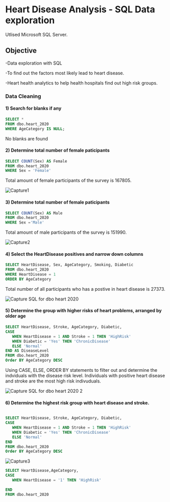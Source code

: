 # Heart Disease Analysis - SQL Data exploration

Utlised Microsoft SQL Server.

## Objective 

-Data exploration with SQL

-To find out the factors most likely lead to heart disease.  

-Heart health analytics to help health hospitals find out high risk groups.  



### Data Cleaning 

#### 1) Search for blanks if any

```sql
SELECT *
FROM dbo.heart_2020
WHERE AgeCategory IS NULL;
```
No blanks are found


#### 2) Determine total number of female paticipants

```sql
SELECT COUNT(Sex) AS Female 
FROM dbo.heart_2020 
WHERE Sex = 'Female'
```

Total amount of female participants of the survey is 167805.

![Capture1](https://github.com/Yuanlli/Heart-Disease-Analysis/assets/35889216/298dab97-2ed3-4cd6-a935-63c5df4e9a3b)



#### 3) Determine total number of female paticipants

```sql
SELECT COUNT(Sex) AS Male
FROM dbo.heart_2020
WHERE Sex ='Male'
```
Total amount of male participants of the survey is 151990.

![Capture2](https://github.com/Yuanlli/Heart-Disease-Analysis/assets/35889216/c6fc43b2-1dc1-440e-bc3c-06b8189fb3e6)


#### 4) Select the HeartDisease positives and narrow down columns 

```sql
SELECT HeartDisease, Sex, AgeCategory, Smoking, Diabetic 
FROM dbo.heart_2020 
WHERE HeartDisease = 1 
ORDER BY AgeCategory
```
Total number of all participants who has a postive in heart disease is 27373.

![Capture SQL for dbo heart 2020](https://github.com/Yuanlli/Heart-Disease-Analysis/assets/35889216/f99c038a-42bc-43b0-90b8-f0df32451866)



#### 5) Determine the group with higher risks of heart problems, arranged by older age

```sql
SELECT HeartDisease, Stroke, AgeCategory, Diabetic,
CASE
   WHEN HeartDisease = 1 AND Stroke = 1 THEN 'HighRisk'
   WHEN Diabetic = 'Yes' THEN 'ChronicDisease'
   ELSE 'Normal'
END AS DiseaseLevel
FROM dbo.heart_2020
Order BY AgeCategory DESC
```
Using CASE, ELSE, ORDER BY statements to filter out and determine the indviduals with the disease risk level. 
Individuals with positive heart disease and stroke are the most high risk indivuduals.

![Capture SQL for dbo heart 2020 2](https://github.com/Yuanlli/Heart-Disease-Analysis/assets/35889216/8b4f6693-bcdb-4f86-9ce1-24e5ffc63b05)



#### 6) Determine the highest risk group with heart disease and stroke.

```sql

SELECT HeartDisease, Stroke, AgeCategory, Diabetic,
CASE
   WHEN HeartDisease = 1 AND Stroke = 1 THEN 'HighRisk'
   WHEN Diabetic = 'Yes' THEN 'ChronicDisease'
   ELSE 'Normal'
END
FROM dbo.heart_2020
Order BY AgeCategory DESC
```
![Capture3](https://github.com/Yuanlli/Heart-Disease-Analysis/assets/35889216/be72485c-57ab-4600-8006-290b279590c0)



```sql
SELECT HeartDisease,AgeCategory,
CASE
   WHEN HeartDisease = '1' THEN 'HighRisk'
   
END
FROM dbo.heart_2020
```








